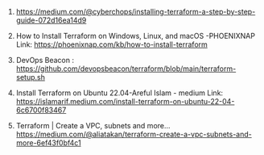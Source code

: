 1. https://medium.com/@cyberchops/installing-terraform-a-step-by-step-guide-072d16ea14d9

2. How to Install Terraform on Windows, Linux, and macOS -PHOENIXNAP
     Link: https://phoenixnap.com/kb/how-to-install-terraform

3. DevOps Beacon : https://github.com/devopsbeacon/terraform/blob/main/terraform-setup.sh

4. Install Terraform on Ubuntu 22.04-Areful Islam - medium
    Link: https://islamarif.medium.com/install-terraform-on-ubuntu-22-04-6c6700f83467

5. Terraform | Create a VPC, subnets and more…  https://medium.com/@aliatakan/terraform-create-a-vpc-subnets-and-more-6ef43f0bf4c1
